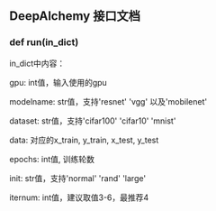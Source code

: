 ## DeepAlchemy 接口文档


### def run(in_dict)

in_dict中内容：

gpu: int值，输入使用的gpu

modelname: str值，支持'resnet' 'vgg' 以及'mobilenet'

dataset: str值，支持'cifar100' 'cifar10' 'mnist'

data: 对应的x_train, y_train, x_test, y_test

epochs: int值, 训练轮数

init: str值，支持'normal' 'rand' 'large'

iternum: int值，建议取值3-6，最推荐4